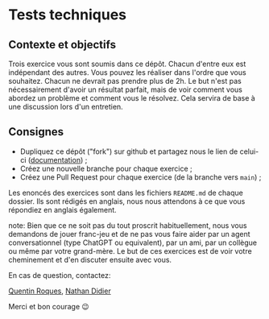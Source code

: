 # Tests techniques

## Contexte et objectifs

Trois exercice vous sont soumis dans ce dépôt. Chacun d'entre eux est indépendant des autres. Vous pouvez les réaliser dans l'ordre que vous souhaitez.
Chacun ne devrait pas prendre plus de 2h. Le but n'est pas nécessairement d'avoir un résultat parfait, mais de voir comment vous abordez un problème et comment vous le résolvez. Cela servira de base à une discussion lors d'un entretien.

## Consignes

- Dupliquez ce dépôt ("fork") sur github et partagez nous le lien de celui-ci ([documentation](https://docs.github.com/fr/get-started/quickstart/fork-a-repo)) ;
- Créez une nouvelle branche pour chaque exercice ;
- Créez une Pull Request pour chaque exercice (de la branche vers `main`) ;

Les enoncés des exercices sont dans les fichiers `README.md` de chaque dossier. Ils sont rédigés en anglais, nous nous attendons à ce que vous répondiez en anglais également.

note: Bien que ce ne soit pas du tout proscrit habituellement, nous vous demandons de jouer franc-jeu et de ne pas vous faire aider par un agent conversationnel (type ChatGPT ou equivalent), par un ami, par un collègue ou même par votre grand-mère. Le but de ces exercices est de voir votre cheminement et d'en discuter ensuite avec vous.

En cas de question, contactez:

[Quentin Roques](mailto:quentin.roques@knplabs.com),
[Nathan Didier](mailto:nathan.didier@knplabs.com)

Merci et bon courage 😉
